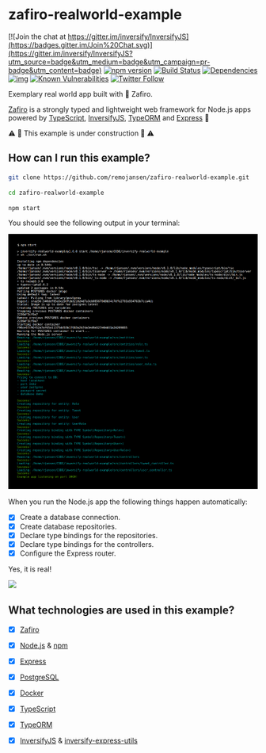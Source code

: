 # zafiro-realworld-example

[![Join the chat at https://gitter.im/inversify/InversifyJS](https://badges.gitter.im/Join%20Chat.svg)](https://gitter.im/inversify/InversifyJS?utm_source=badge&utm_medium=badge&utm_campaign=pr-badge&utm_content=badge)
[![npm version](https://badge.fury.io/js/zafiro.svg)](http://badge.fury.io/js/zafiro)
[![Build Status](https://travis-ci.org/remojansen/zafiro-realworld-example.svg?branch=master)](https://travis-ci.org/remojansen/zafiro-realworld-example)
[![Dependencies](https://david-dm.org/remojansen/zafiro-realworld-example.svg)](https://david-dm.org/remojansen/zafiro-realworld-example#info=dependencies)
[![img](https://david-dm.org/remojansen/zafiro-realworld-example/dev-status.svg)](https://david-dm.org/remojansen/zafiro-realworld-example/#info=devDependencies)
[![Known Vulnerabilities](https://snyk.io/test/github/remojansen/zafiro-realworld-example/badge.svg)](https://snyk.io/test/github/remojansen/zafiro-realworld-example)
[![Twitter Follow](https://img.shields.io/twitter/follow/InversifyJS.svg?style=flat&maxAge=86400)](https://twitter.com/inversifyjs)

Exemplary real world app built with :gem: Zafiro.

[Zafiro](https://github.com/remojansen/zafiro) is a strongly typed and lightweight web framework for Node.js apps powered by [TypeScript](), [InversifyJS](https://github.com/inversify/InversifyJS), [TypeORM](https://github.com/typeorm/typeorm) and [Express](https://github.com/expressjs/express) :rocket:

:warning: :construction: This example is under construction :construction: :warning:

## How can I run this example?

```sh
git clone https://github.com/remojansen/zafiro-realworld-example.git
```

```sh
cd zafiro-realworld-example
```

```sh
npm start
```

You should see the following output in your terminal:

![](./media/out.png)

When you run the Node.js app the following things happen automatically:

- [x] Create a database connection.
- [x] Create database repositories.
- [x] Declare type bindings for the repositories.
- [x] Declare type bindings for the controllers.
- [x] Configure the Express router.

Yes, it is real!

![](./media/magic.gif)

## What technologies are used in this example?

- [x] [Zafiro](https://github.com/remojansen/zafiro)
- [x] [Node.js](https://github.com/nodejs/node) & [npm](https://github.com/npm/npm)
- [x] [Express](https://github.com/expressjs/express)
- [x] [PostgreSQL](https://github.com/postgres/postgres)
- [x] [Docker](https://github.com/moby/moby)
- [x] [TypeScript](https://github.com/microsoft/typescript)
- [x] [TypeORM](https://github.com/typeorm/typeorm)
- [x] [InversifyJS](https://github.com/inversify/InversifyJS) & [inversify-express-utils](https://github.com/inversify/inversify-express-utils)


